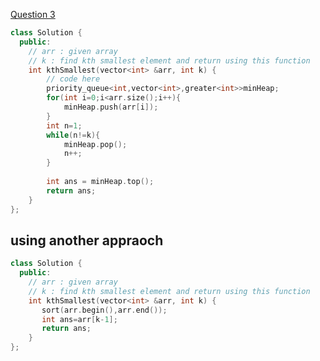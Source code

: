 <a href="https://www.geeksforgeeks.org/problems/kth-smallest-element5635/1">Question 3</a>

```cpp
class Solution {
  public:
    // arr : given array
    // k : find kth smallest element and return using this function
    int kthSmallest(vector<int> &arr, int k) {
        // code here
        priority_queue<int,vector<int>,greater<int>>minHeap;
        for(int i=0;i<arr.size();i++){
            minHeap.push(arr[i]);
        }
        int n=1;
        while(n!=k){
            minHeap.pop();
            n++;
        }
        
        int ans = minHeap.top();
        return ans;
    }
};
```

## using another appraoch
```cpp
class Solution {
  public:
    // arr : given array
    // k : find kth smallest element and return using this function
    int kthSmallest(vector<int> &arr, int k) {
       sort(arr.begin(),arr.end());
       int ans=arr[k-1];
       return ans;
    }
};
```